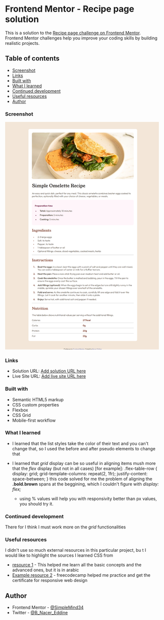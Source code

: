 # Frontend Mentor - Recipe page solution

This is a solution to the [Recipe page challenge on Frontend Mentor](https://www.frontendmentor.io/challenges/recipe-page-KiTsR8QQKm). Frontend Mentor challenges help you improve your coding skills by building realistic projects.

## Table of contents

- [Screenshot](#screenshot)
- [Links](#links)
- [Built with](#built-with)
- [What I learned](#what-i-learned)
- [Continued development](#continued-development)
- [Useful resources](#useful-resources)
- [Author](#author)

### Screenshot

![](127.0.0.1_5500_index.html.png)

### Links

- Solution URL: [Add solution URL here](https://your-solution-url.com)
- Live Site URL: [Add live site URL here](https://your-live-site-url.com)

### Built with

- Semantic HTML5 markup
- CSS custom properties
- Flexbox
- CSS Grid
- Mobile-first workflow

### What I learned

- I learned that the list styles take the color of their text and you can't change that, so I used the before and after pseudo elements to change that
- I learned that _grid_ display can be so useful in aligning items mush more that the _flex_ display (but not in all cases)
  [for example]:
  .flex-table-row {
  display: grid;
  grid-template-columns: repeat(2, 1fr);
  justify-content: space-between;
  }
  this code solved for me the problem of aligning the **.bold.brown** spans at the beggining, which I couldn't figure with _display: flex;_

  - using % values will help you with responsivity better than px values, you should try it.

### Continued development

There for I think I must work more on the _grid_ functionalities

### Useful resources

I didn't use so much external resources in this particular project, bu t I would like to highlight the sources I learned CSS from

- [resource 1](https://elzero.org/) - This helped me learn all the basic concepts and the advanced ones, but it is in arabic
- [Example resource 2](https://www.freecodecamp.org/) - freecodecamp helped me practice and get the certificate for responsive web design

## Author

- Frontend Mentor - [@SimpleMind34](https://www.frontendmentor.io/profile/SimpleMind34)
- Twitter - [@B_Nacer_Eddine](https://x.com/B_Nacer_Eddine)
